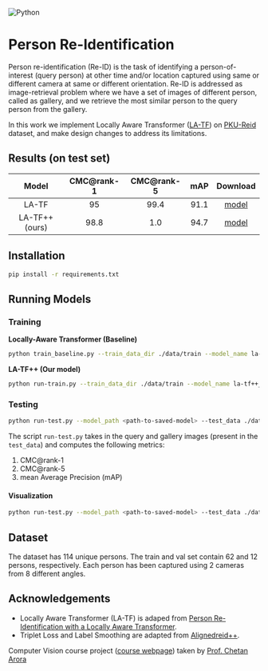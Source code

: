 ![Python](https://img.shields.io/badge/python-3.7-blue?style=flat-square&logo=python)
# Person Re-Identification

Person re-identification (Re-ID) is the task of identifying a person-of-interest (query person) at other time and/or location captured using same or different camera at same or different orientation. Re-ID is addressed as image-retrieval problem where we have a set of images of different person, called as gallery, and we retrieve the most similar person to the query person from the gallery. 

In this work we implement Locally Aware Transformer ([LA-TF](https://arxiv.org/pdf/2106.03720.pdf)) on [PKU-Reid](https://arxiv.org/pdf/1605.02464v1.pdf) dataset, and make design changes to address its limitations. 


## Results (on test set)

|     Model      | CMC@rank-1 | CMC@rank-5 | mAP  |                           Download                           |
| :------------: | :--------: | :--------: | :--: | :----------------------------------------------------------: |
|    LA-TF    |    95    |    99.4   | 91.1 | [model](https://drive.google.com/file/d/1IxTAUOjS3_S4sF1mRJ72Mp5Xo-omQu6a/view?usp=sharing) |
| LA-TF++ (ours) |    98.8    |    1.0     | 94.7 | [model](https://drive.google.com/file/d/1alTMrdiupa2McGkSOJCgO_QC4DCNhc0f/view?usp=sharing) |

## Installation

```bash
pip install -r requirements.txt
```

## Running Models

### **Training** 

**Locally-Aware Transformer (Baseline)**

```bash
python train_baseline.py --train_data_dir ./data/train --model_name la-tf_baseline --model_dir ./model
```

**LA-TF++ (Our model)** 

```bash
python run-train.py --train_data_dir ./data/train --model_name la-tf++_final --model_dir ./model
```

### **Testing**

```bash
python run-test.py --model_path <path-to-saved-model> --test_data ./data/val
```

The script `run-test.py` takes in the query and gallery images (present in the `test_data`) and computes the following metrics:

1. CMC@rank-1
2. CMC@rank-5
3. mean Average Precision (mAP)

#### Visualization

```bash
python run-test.py --model_path <path-to-saved-model> --test_data ./data/val --visualize --save_preds <path-to-save-images>
```

## Dataset

The dataset has 114 unique persons. The train and val set contain 62 and 12 persons, respectively. Each person has been captured using 2 cameras from 8 different angles. 

## Acknowledgements

- Locally Aware Transformer (LA-TF) is adaped from [Person Re-Identification with a Locally Aware Transformer](https://github.com/SiddhantKapil/LA-Transformer).
- Triplet Loss and Label Smoothing are adapted from [Alignedreid++](https://github.com/michuanhaohao/AlignedReID).

Computer Vision course project ([course webpage](https://www.cse.iitd.ac.in/~chetan/teaching/col780-2020.html)) taken by [Prof. Chetan Arora](https://www.cse.iitd.ac.in/~chetan)
